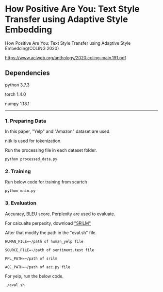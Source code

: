 # How Positive Are You: Text Style Transfer using Adaptive Style Embedding 
How Positive Are You: Text Style Transfer using Adaptive Style Embedding(COLING 2020)

<https://www.aclweb.org/anthology/2020.coling-main.191.pdf>

## Dependencies 
python 3.7.3

torch 1.4.0

numpy 1.18.1

--------------------------------

### 1. Preparing Data
In this paper, "Yelp" and "Amazon" dataset are used.

nltk is used for tokenization.

Run the processing file in each dataset folder.

`python processed_data.py`


    
### 2. Training    
Run below code for training from scartch

`python main.py`


### 3. Evaluation
Accuracy, BLEU score, Perplexity are used to evaluate.

For calcualte perpexity, download ["SRILM"](http://www.speech.sri.com/projects/srilm/download)

After that modify the path in the "eval.sh" file.

`HUMAN_FILE=~/path of human_yelp file`

`SOURCE_FILE=~/path of sentiment.test file`

`PPL_PATH=~/path of srilm `

`ACC_PATH=~/path of acc.py file`


For yelp, run the below code. 

`./eval.sh`

